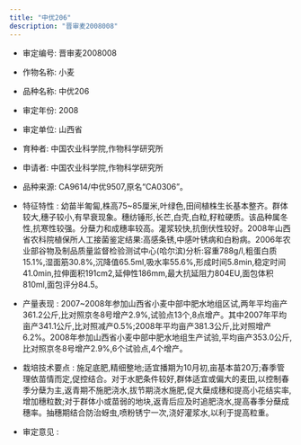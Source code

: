 ```yaml
---
title: "中优206"
description: "晋审麦2008008"
---
```

* 审定编号:  晋审麦2008008

*  作物名称:  小麦

*  品种名称:  中优206

*  审定年份:  2008

*  审定单位:  山西省

* 育种者:  中国农业科学院,作物科学研究所

*  申请者:  中国农业科学院,作物科学研究所

*  品种来源:  CA9614/中优9507,原名“CA0306”。

*  特征特性 : 
幼苗半匍匐,株高75~85厘米,叶绿色,田间植株生长基本整齐。群体较大,穗子较小,有早衰现象。穗纺锤形,长芒,白壳,白粒,籽粒硬质。该品种属冬性,抗寒性较强。分蘖力和成穗率较高。灌浆较快,抗倒伏性较好。2008年山西省农科院植保所人工接菌鉴定结果:高感条锈,中感叶锈病和白粉病。2006年农业部谷物及制品质量监督检验测试中心(哈尔滨)分析:容重788g/l,粗蛋白质15.1%,湿面筋30.8%,沉降值65.5ml,吸水率55.6%,形成时间5.8min,稳定时间41.0min,拉伸面积191cm2,延伸性186mm,最大抗延阻力804EU,面包体积810ml,面包评分84.5。
 
*  产量表现 : 
2007~2008年参加山西省小麦中部中肥水地组区试,两年平均亩产361.2公斤,比对照京冬8号增产2.9%,试验点13个,8点增产。其中2007年平均亩产341.1公斤,比对照减产0.5%;2008年平均亩产381.3公斤,比对照增产6.2%。2008年参加山西省小麦中部中肥水地组生产试验,平均亩产353.0公斤,比对照京冬8号增产2.9%,6个试验点,4个增产。

*  栽培技术要点 : 
施足底肥,精细整地;适宜播期为10月初,亩基本苗20万;春季管理依苗情而定,促控结合。对于水肥条件较好,群体适宜或偏大的麦田,以控制春季分蘖为主,返青期不施肥浇水,拔节期浇水施肥,促大蘖成穗和提高小花结实率,增加穗粒数;对于群体小或苗弱的地块,返青后应及时追肥浇水,提高春季分蘖成穗率。抽穗期结合防治蚜虫,喷粉锈宁一次,浇好灌浆水,以利于提高粒重。

*  审定意见 : 

